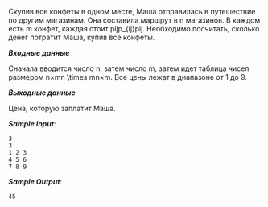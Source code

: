 Скупив все конфеты в одном месте, Маша отправилась в путешествие по другим магазинам. Она составила маршрут в n магазинов. В каждом есть m конфет, каждая стоит pijp_{ij}pij​. Необходимо посчитать, сколько денег потратит Маша, купив все конфеты.

***Входные данные***

Сначала вводится число n, затем число m, затем идет таблица чисел размером n×mn \times mn×m. Все цены лежат в диапазоне от 1 до 9.

***Выходные данные***

Цена, которую заплатит Маша.

***Sample Input***:
```
3
3
1 2 3
4 5 6
7 8 9
```
***Sample Output***:
```
45
```
